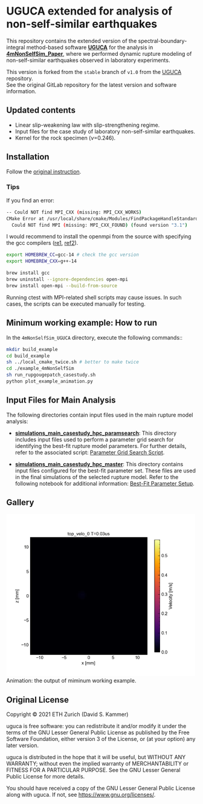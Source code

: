# UGUCA extended for analysis of non-self-similar earthquakes



This repository contains the extended version of the spectral-boundary-integral method-based software [**UGUCA**](https://gitlab.com/uguca/uguca) for the analysis in [**4mNonSelfSim_Paper**](https://github.com/kura-okubo/4mNonSelfSim_Paper), where we performed dynamic rupture modeling of non-self-similar earthquakes observed in laboratory experiments.

This version is forked from the `stable` branch of `v1.0` from the [UGUCA](https://gitlab.com/uguca/uguca) repository.  
See the original GitLab repository for the latest version and software information.

## Updated contents

- Linear slip-weakening law with slip-strengthening regime.
- Input files for the case study of laboratory non-self-similar earthquakes.
- Kernel for the rock specimen ($\nu$=0.246).

## Installation
Follow the [original instruction](https://gitlab.com/uguca/uguca).

### Tips
If you find an error:
```sh
-- Could NOT find MPI_CXX (missing: MPI_CXX_WORKS)
CMake Error at /usr/local/share/cmake/Modules/FindPackageHandleStandardArgs.cmake:233 (message):
  Could NOT find MPI (missing: MPI_CXX_FOUND) (found version "3.1")
```

I would recommend to install the openmpi from the source with specifying the gcc compilers ([re1](https://stackoverflow.com/questions/9186033/using-homebrew-with-alternate-gcc), [ref2](https://qiita.com/yjmtsmt/items/07dd58761c5405ecc703)).

```sh
export HOMEBREW_CC=gcc-14 # check the gcc version
export HOMEBREW_CXX=g++-14
```

```sh
brew install gcc
brew uninstall --ignore-dependencies open-mpi
brew install open-mpi --build-from-source
```

Running ctest with MPI-related shell scripts may cause issues. In such cases, the scripts can be executed manually for testing.

## Minimum working example: How to run

In the `4mNonSelfSim_UGUCA` directory, execute the following commands::
```sh
mkdir build_example
cd build_example
sh ../local_cmake_twice.sh # better to make twice
cd ./example_4mNonSelfSim
sh run_rupgougepatch_casestudy.sh
python plot_example_animation.py
```

## Input Files for Main Analysis

The following directories contain input files used in the main rupture model analysis:

- [**simulations_main_casestudy_hpc_paramsearch**](simulations_main_casestudy_hpc_paramsearch): This directory includes input files used to perform a parameter grid search for identifying the best-fit rupture model parameters. For further details, refer to the associated script: [Parameter Grid Search Script](https://github.com/kura-okubo/4mNonSelfSim_Paper/blob/dev/RuptureSimulation/main_casestudy/preprocess_modelsetup/code/02_gougepatch_dynrup_main_casestudy_hpc_paramgridsearch.py).

- [**simulations_main_casestudy_hpc_master**](simulations_main_casestudy_hpc_master): This directory contains input files configured for the best-fit parameter set. These files are used in the final simulations of the selected rupture model. Refer to the following notebook for additional information: [Best-Fit Parameter Setup](https://github.com/kura-okubo/4mNonSelfSim_Paper/blob/dev/RuptureSimulation/main_casestudy/preprocess_modelsetup/code/03_gougepatch_dynrup_main_casestudy_hpc_master.ipynb).



## Gallery

<img src="example_4mNonSelfSim/animation_top_velo_0.gif" width="500"/>
Animation: the output of miminum working example.

## Original License

Copyright &copy; 2021 ETH Zurich (David S. Kammer)

uguca is free software: you can redistribute it and/or modify it under the terms of the GNU Lesser General Public License as published by the Free Software Foundation, either version 3 of the License, or (at your option) any later version.

uguca is distributed in the hope that it will be useful, but WITHOUT ANY WARRANTY; without even the implied warranty of MERCHANTABILITY or FITNESS FOR A PARTICULAR PURPOSE.  See the GNU Lesser General Public License for more details.

You should have received a copy of the GNU Lesser General Public License along with uguca.  If not, see <https://www.gnu.org/licenses/>.